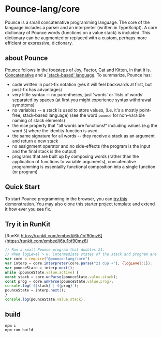 # Pounce-lang/core
Pounce is a small concatenative programming language.
The core of the language includes a parser and an interpreter (written in TypeScript).
A core dictionary of Pounce words (functions on a value stack) is included. This dictionary can be augmented or replaced with a custom, perhaps more efficient or expressive, dictionary.

## about Pounce
Pounce follows in the footsteps of Joy, Factor, Cat and Kitten, in that it is, [Concatenative](https://concatenative.org/) and a ['stack-based' language](https://wiki.c2.com/?StackBasedLanguage). To summarize, Pounce has:
* code written in post-fix notation (yes it will feel backwards at first, but post-fix has advantages)
* very little syntax -- no parentheses, just 'words' or 'lists of words' separated by spaces (at first you might experience syntax withdrawal symptoms)
* no variables -- a stack is used to store values, (i.e. it's a mostly point-free, stack-based language) (see the word `pounce` for non-varaible naming of stack elements)
* the nice property that "all words are functions!" including values (e.g the word `5`) where the identity function is used. 
* the same signature for all words -- they receive a stack as an argument and return a new stack
* no assignment operator and no side-effects (the program is the input and the final stack is the output)
* programs that are built up by composing words (rather than the application of functions to variable arguments), concatenative programming is essentailly functional composition into a single function (or program)

## Quick Start
To start Pounce programming in the browser, you can [try this demonstration](https://nmorse.github.io/pounce/js/try_pounce.html). You may also clone this [starter project template](https://github.com/pounce-lang/simple-example-app) and extend it how ever you see fix.

## Try it in RunKit
[RunKit https://runkit.com/embed/i6tu1bf90mz6](https://runkit.com/embed/i6tu1bf90mz6)
``` Javascript
// Run a small Pounce program that doubles 21.
// When logLevel > 0, intermediate states of the stack and program are displayed. 
var core = require("@pounce-lang/core")
var interp = core.interpreter(core.parse("21 dup +"), {logLevel:1});
var pounceState = interp.next();
while (pounceState.value.active) {
const stack = core.unParse(pounceState.value.stack);
const prog = core.unParse(pounceState.value.prog);
console.log(`${stack} | ${prog}`);
pounceState = interp.next();
}
console.log(pounceState.value.stack);
```
## build
```
npm i
npm run build
```